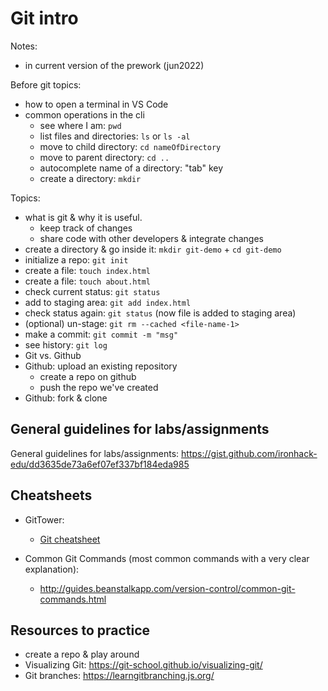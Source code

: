 

# Git intro

<!--- 

Status: draft

@todo: record video

--->


Notes:
- in current version of the prework (jun2022)


Before git topics:
- how to open a terminal in VS Code
- common operations in the cli
  - see where I am: `pwd`
  - list files and directories: `ls` or `ls -al`
  - move to child directory: `cd nameOfDirectory`
  - move to parent directory: `cd ..`
  - autocomplete name of a directory: "tab" key
  - create a directory: `mkdir`



Topics:
- what is git & why it is useful.
  - keep track of changes
  - share code with other developers & integrate changes
- create a directory & go inside it: `mkdir git-demo` + `cd git-demo`
- initialize a repo: `git init`
- create a file: `touch index.html`
- create a file: `touch about.html`
- check current status: `git status`
- add to staging area: `git add index.html`
- check status again: `git status` (now file is added to staging area)
- (optional) un-stage: `git rm --cached <file-name-1>`
- make a commit: `git commit -m "msg"`
- see history: `git log`
- Git vs. Github
- Github: upload an existing repository
  - create a repo on github
  - push the repo we've created
- Github: fork & clone



## General guidelines for labs/assignments

General guidelines for labs/assignments:
https://gist.github.com/ironhack-edu/dd3635de73a6ef07ef337bf184eda985


## Cheatsheets


- GitTower:
  - [Git cheatsheet](../media/pdf/git-cheat-sheet-gittower.pdf)

- Common Git Commands (most common commands with a very clear explanation):
  - http://guides.beanstalkapp.com/version-control/common-git-commands.html

  
## Resources to practice
- create a repo & play around
- Visualizing Git: https://git-school.github.io/visualizing-git/
- Git branches: https://learngitbranching.js.org/



